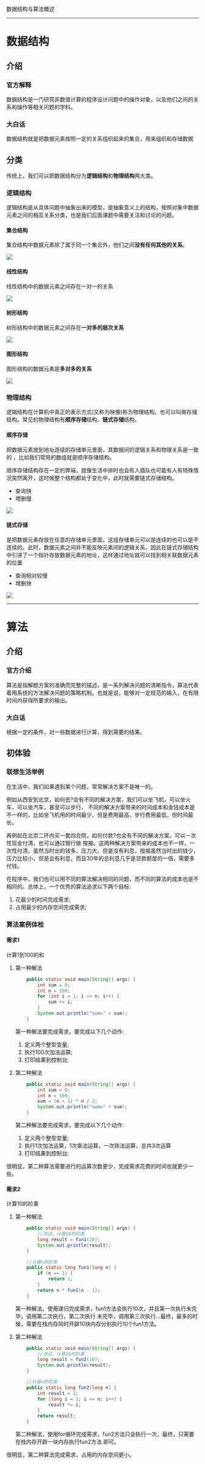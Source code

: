 数据结构与算法概述

---

# 数据结构

## 介绍

### 官方解释

数据结构是一门研究非数值计算的程序设计问题中的操作对象，以及他们之间的关系和操作等相关问题的学科。

### 大白话

数据结构就是把数据元素按照一定的关系组织起来的集合，用来组织和存储数据

## 分类

传统上，我们可以把数据结构分为**逻辑结构**和**物理结构**两大类。

### 逻辑结构

逻辑结构是从具体问题中抽象出来的模型，是抽象意义上的结构，按照对象中数据元素之间的相互关系分类，也是我们后面课题中需要关注和讨论的问题。

#### 集合结构

集合结构中数据元素除了属于同一个集合外，他们之间**没有任何其他的关系**。

![](https://gitee.com/jasonM4A1/pictureHost/raw/master/img/20210713134256.png)

#### 线性结构

线性结构中的数据元素之间存在一对一的关系

![](https://gitee.com/jasonM4A1/pictureHost/raw/master/img/20210713134351.png)

#### 树形结构

树形结构中的数据元素之间存在**一对多的层次关系**

![](https://gitee.com/jasonM4A1/pictureHost/raw/master/img/20210713134502.png)

#### 图形结构

图形结构的数据元素是**多对多的关系**

![](https://gitee.com/jasonM4A1/pictureHost/raw/master/img/20210713134547.png)

### 物理结构

逻辑结构在计算机中真正的表示方式(又称为映像)称为物理结构，也可以叫做存储结构。常见的物理结构有**顺序存储**结构、**链式存储**结构。

#### 顺序存储

把数据元素放到地址连续的存储单元里面，其数据间的逻辑关系和物理关系是一致的 ，比如我们常用的数组就是顺序存储结构。

顺序存储结构存在一定的弊端，就像生活中排时也会有人插队也可能有人有特殊情况突然离开，这时候整个结构都处于变化中，此时就需要链式存储结构。

+ 查询快
+ 增删慢

![](https://gitee.com/jasonM4A1/pictureHost/raw/master/img/20210713134931.png)

#### 链式存储

是把数据元素存放在任意的存储单元里面，这组存储单元可以是连续的也可以是不连续的。此时，数据元素之间并不能反映元素间的逻辑关系，因此在链式存储结构中引进了一个指针存放数据元素的地址，这样通过地址就可以找到相关联数据元素的位置

+ 查询相对较慢
+ 增删快

![](https://gitee.com/jasonM4A1/pictureHost/raw/master/img/20210713135150.png)

---

# 算法

## 介绍

### 官方介绍

算法是指解题方案的准确而完整的描述，是一系列解决问题的清晰指令，算法代表着用系统的方法解决问题的策略机制。也就是说，能够对一定规范的输入，在有限时间内获得所要求的输出。

### 大白话

根据一定的条件，对一些数据进行计算，得到需要的结果。

## 初体验

### 联想生活举例

在生活中，我们如果遇到某个问题，常常解决方案不是唯一的。

例如从西安到北京，如何去?会有不同的解决方案，我们可以坐飞机，可以坐火车，可以坐汽车，甚至可以步行， 不同的解决方案带来的时间成本和金钱成本是不一样的，比如坐飞机用的时间最少，但是费用最高，步行费用最低，但时间最长。

再例如在北京二环内买一套四合院，如何付款?也会有不同的解决方案，可以一次性现金付清，也可以通过银行做 按揭。这两种解决方案带来的成本也不一样，一次性付清，虽然当时出的钱多，压力大，但是没有利息，按揭虽然当时出的钱少，压力比较小，但是会有利息，而且30年的总利息几乎是贷款额度的一倍，需要多付钱。

在程序中，我们也可以用不同的算法解决相同的问题，而不同的算法的成本也是不相同的。总体上，一个优秀的算法追求以下两个目标:

1. 花最少的时间完成需求; 
2. 占用最少的内存空间完成需求;

### 算法案例体检

#### 需求1

计算1到100的和

1. 第一种解法

   ```java
       public static void main(String[] args) {
           int sum = 0;
           int n = 100;
           for (int i = 1; i <= n; i++) {
               sum += i;
           }
           System.out.println("sum=" + sum);
       }
   ```

   第一种解法要完成需求，要完成以下几个动作:

   1. 定义两个整型变量;
   2. 执行100次加法运算;
   3. 打印结果到控制台;

2. 第二种解法

   ```java
       public static void main(String[] args) {
           int sum = 0;
           int n = 100;
           sum = (n + 1) * n / 2;
           System.out.println("sum=" + sum);
       }
   ```

   第二种解法要完成需求，要完成以下几个动作:

   1. 定义两个整型变量; 
   2. 执行1次加法运算，1次乘法运算，一次除法运算，总共3次运算
   3. 打印结果到控制台;

很明显，第二种算法需要进行的运算次数更少，完成需求花费的时间也就更少一些。

#### 需求2

计算10的阶乘

1. 第一种解法

   ```java
       public static void main(String[] args) {
           //测试，计算10的阶乘
           long result = fun1(10);
           System.out.println(result);
       }
   
       //计算n的阶乘
       public static long fun1(long n) {
           if (n == 1) {
               return 1;
           }
           return n * fun1(n - 1);
       }
   ```

   第一种解法，使用递归完成需求，fun1方法会执行10次，并且第一次执行未完毕，调用第二次执行，第二次执行 未完毕，调用第三次执行...最终，最多的时候，需要在栈内存同时开辟10块内存分别执行10个fun1方法。

2. 第二种解法

   ```java
       public static void main(String[] args) {
           //测试，计算10的阶乘
           long result = fun2(10);
           System.out.println(result);
       }
   
       //计算n的阶乘
       public static long fun2(long n) {
           int result = 1;
           for (long i = 1; i <= n; i++) {
               result *= i;
           }
           return result;
       }
   ```

   第二种解法，使用for循环完成需求，fun2方法只会执行一次，最终，只需要在栈内存开辟一块内存执行fun2方法 即可。

很明显，第二种算法完成需求，占用的内存空间更小。

